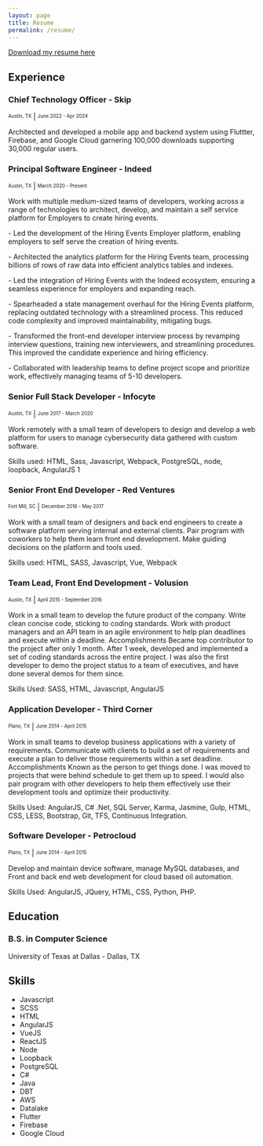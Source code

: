 ```yaml
---
layout: page
title: Resume
permalink: /resume/
---
```


<a href="/assets/download/Zachary_Barnes_Resume.pdf" target="_blank" class="button">Download my resume here</a>

## Experience

### Chief Technology Officer - Skip
<sup><sub>Austin, TX</sub></sup> |
<sup><sub>June 2022 - Apr 2024</sub></sup>

Architected and developed a mobile app and backend system using Fluttter, Firebase, and Google Cloud garnering 100,000 downloads supporting 30,000 regular users.  

### Principal Software Engineer - Indeed
<sup><sub>Austin, TX</sub></sup> |
<sup><sub>March 2020 - Present</sub></sup>

Work with multiple medium-sized teams of developers, working across a range of technologies to architect, develop, and maintain a self service platform for Employers to create hiring events.

\- Led the development of the Hiring Events Employer platform, enabling employers to self serve the creation of hiring events.

\- Architected the analytics platform for the Hiring Events team, processing billions of rows of raw data into efficient analytics tables and indexes.

\- Led the integration of Hiring Events with the Indeed ecosystem, ensuring a seamless experience for employers and expanding reach.

\- Spearheaded a state management overhaul for the Hiring Events platform, replacing outdated technology with a streamlined process. This reduced code complexity and improved maintainability, mitigating bugs.

\- Transformed the front-end developer interview process by revamping interview questions, training new interviewers, and streamlining procedures. This improved the candidate experience and hiring efficiency.

\- Collaborated with leadership teams to define project scope and prioritize work, effectively managing teams of 5-10 developers.

### Senior Full Stack Developer - Infocyte
<sup><sub>Austin, TX</sub></sup> |
<sup><sub>June 2017 - March 2020</sub></sup>

Work remotely with a small team of developers to design and develop a web platform for users to manage cybersecurity
data gathered with custom software.

Skills used: HTML, Sass, Javascript, Webpack, PostgreSQL, node, loopback, AngularJS 1

### Senior Front End Developer - Red Ventures
<sup><sub>Fort Mill, SC</sub></sup> | 
<sup><sub>December 2016 - May 2017</sub></sup>

Work with a small team of designers and back end engineers to create a software platform serving internal and external clients. 
Pair program with coworkers to help them learn front end development. Make guiding decisions on the platform and tools used.

Skills used: HTML, SASS, Javascript, Vue, Webpack

### Team Lead, Front End Development - Volusion
<sup><sub>Austin, TX</sub></sup> | 
<sup><sub>April 2015 - September 2016</sub></sup>

Work in a small team to develop the future product of the company. 
Write clean concise code, sticking to coding standards. 
Work with product managers and an API team in an agile environment to help plan deadlines and execute within a deadline. 
Accomplishments Became top contributor to the project after only 1 month. 
After 1 week, developed and implemented a set of coding standards across the entire project. 
I was also the first developer to demo the project status to a team of executives, and have done several demos for them since.

Skills Used: SASS, HTML, Javascript, AngularJS

### Application Developer - Third Corner
<sup><sub>Plano, TX</sub></sup> | 
<sup><sub>June 2014 - April 2015</sub></sup>

Work in small teams to develop business applications with a variety of requirements. 
Communicate with clients to build a set of requirements and execute a plan to deliver those requirements within a set deadline. 
Accomplishments Known as the person to get things done. I was moved to projects that were behind schedule to get them up to speed. 
I would also pair program with other developers to help them effectively use their development tools and optimize their productivity.

Skills Used: AngularJS, C# .Net, SQL Server, Karma, Jasmine, Gulp, HTML, CSS, LESS, Bootstrap, Git, TFS, Continuous Integration.

### Software Developer - Petrocloud
<sup><sub>Plano, TX</sub></sup> | 
<sup><sub>June 2014 - April 2015</sub></sup>

Develop and maintain device software, manage MySQL databases, and Front and back end web development for cloud based oil automation.

Skills Used: AngularJS, JQuery, HTML, CSS, Python, PHP.

## Education

### B.S. in Computer Science
University of Texas at Dallas - Dallas, TX

## Skills
- Javascript
- SCSS
- HTML
- AngularJS
- VueJS
- ReactJS
- Node
- Loopback
- PostgreSQL
- C#
- Java
- DBT
- AWS
- Datalake
- Flutter
- Firebase
- Google Cloud
